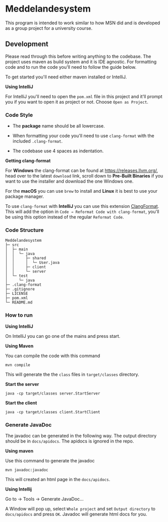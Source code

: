 # Meddelandesystem

This program is intended to work similar to how MSN did and is developed as a group project for a university course.

## Development

Please read through this before writing anything to the codebase. The project uses maven as build system and it is IDE agnostic. For formatting code and to run the code you'll need to follow the guide below.

To get started you'll need either maven installed or IntelliJ.

**Using IntelliJ**

For IntelliJ you'll need to open the `pom.xml` file in this project and it'll prompt you if you want to open it as project or not. Choose `Open as Project`.

### Code Style

- The **package** name should be all lowercase. 

- When formatting your code you'll need to use `clang-format` with the included `.clang-format`.

- The codebase use 4 spaces as indentation.

**Getting clang-format**

For **Windows** the clang-format can be found at https://releases.llvm.org/, head over to the latest `download` link, scroll down to **Pre-Built Binaries** if you want to use the installer and download the one Windows one.

For the **macOS** you can use `brew` to install and **Linux** it is best to use your package manager.

To use `clang-format` with **IntelliJ** you can use this extension [ClangFormat](https://plugins.jetbrains.com/plugin/13359-clangformat). This will add the option in `Code → Reformat Code with clang-format`, you'll be using this option instead of the regular `Reformat Code`.

### Code Structure

```
Meddelandesystem
├─ src
│  ├─ main
│  │  └─ java
│  │     ├─ shared
│  │     │  └─ User.java
│  │     ├─ client
│  │     └─ server
│  └─ test
│     └─ java
├─ .clang-format
├─ .gitignore
├─ LICENSE
├─ pom.xml
└─ README.md
```

### How to run

**Using IntelliJ**

On IntelliJ you can go one of the mains and press start.

**Using Maven**

You can compile the code with this command

```shell
mvn compile
```

This will generate the the `class` files in `target/classes` directory.

**Start the server**

```shell
java -cp target/classes server.StartServer
```

**Start the client**

```shell
java -cp target/classes client.StartClient
```

### Generate JavaDoc

The javadoc can be generated in the following way. The output directory should be in `docs/apidocs`. The apidocs is ignored in the repo.

**Using maven**

Use this command to generate the javadoc

```
mvn javadoc:javadoc
```

This will created an html page in the `docs/apidocs`.

**Using Intellij**

Go to → Tools → Generate JavaDoc...

A Window will pop up, select `Whole project` and set `Output directory` to `docs/apidocs` and press `OK`. Javadoc will generate html docs for you.